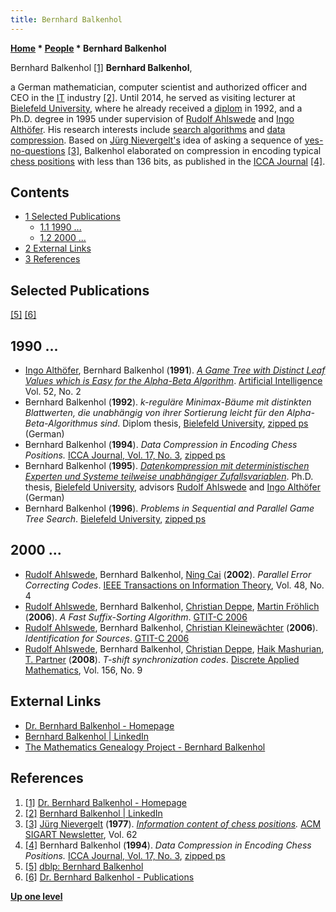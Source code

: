 ```yaml
---
title: Bernhard Balkenhol
---
```

**[Home](Home "Home") * [People](People "People") * Bernhard Balkenhol**

[](http://www.balkenhol.net/) Bernhard Balkenhol <a id="cite-note-1" href="#cite-ref-1">[1]</a>
**Bernhard Balkenhol**,

a German mathematician, computer scientist and authorized officer and CEO in the [IT](https://en.wikipedia.org/wiki/Information_technology) industry <a id="cite-note-2" href="#cite-ref-2">[2]</a>. Until 2014, he served as visiting lecturer at [Bielefeld University](https://en.wikipedia.org/wiki/Bielefeld_University), where he already received a [diplom](https://en.wikipedia.org/wiki/Diplom) in 1992, and a Ph.D. degree in 1995 under supervision of [Rudolf Ahlswede](Mathematician#Ahlswede "Mathematician") and [Ingo Althöfer](Ingo_Alth%C3%B6fer "Ingo Althöfer").
His research interests include [search algorithms](Search "Search") and [data compression](https://en.wikipedia.org/wiki/Data_compression). Based on [Jürg Nievergelt's](J%C3%BCrg_Nievergelt "Jürg Nievergelt") idea of asking a sequence of [yes-no-questions](https://en.wikipedia.org/wiki/Yes%E2%80%93no_question) <a id="cite-note-3" href="#cite-ref-3">[3]</a>, Balkenhol elaborated on compression in encoding typical [chess positions](Chess_Position "Chess Position") with less than 136 bits, as published in the [ICCA Journal](ICGA_Journal#17_3 "ICGA Journal") <a id="cite-note-4" href="#cite-ref-4">[4]</a>.

## Contents

- [1 Selected Publications](#selected-publications)
  - [1.1 1990 ...](#1990-...)
  - [1.2 2000 ...](#2000-...)
- [2 External Links](#external-links)
- [3 References](#references)

## Selected Publications

<a id="cite-note-5" href="#cite-ref-5">[5]</a> <a id="cite-note-6" href="#cite-ref-6">[6]</a>

## 1990 ...

- [Ingo Althöfer](Ingo_Alth%C3%B6fer "Ingo Althöfer"), Bernhard Balkenhol (**1991**). *[A Game Tree with Distinct Leaf Values which is Easy for the Alpha-Beta Algorithm](https://www.sciencedirect.com/science/article/abs/pii/000437029190042I#!)*. [Artificial Intelligence](https://en.wikipedia.org/wiki/Artificial_Intelligence_%28journal%29) Vol. 52, No. 2
- Bernhard Balkenhol (**1992**). *k-reguläre Minimax-Bäume mit distinkten Blattwerten, die unabhängig von ihrer Sortierung leicht für den Alpha-Beta-Algorithmus sind*. Diplom thesis, [Bielefeld University](https://en.wikipedia.org/wiki/Bielefeld_University), [zipped ps](http://www.balkenhol.net/papers/diplom.ps.gz) (German)
- Bernhard Balkenhol (**1994**). *Data Compression in Encoding Chess Positions.* [ICCA Journal, Vol. 17, No. 3](ICGA_Journal#17_3 "ICGA Journal"), [zipped ps](http://www.balkenhol.net/papers/icca94.ps.gz)
- Bernhard Balkenhol (**1995**). *[Datenkompression mit deterministischen Experten und Systeme teilweise unabhängiger Zufallsvariablen](https://pub.uni-bielefeld.de/publication/2437381)*. Ph.D. thesis, [Bielefeld University](https://en.wikipedia.org/wiki/Bielefeld_University), advisors [Rudolf Ahlswede](Mathematician#Ahlswede "Mathematician") and [Ingo Althöfer](Ingo_Alth%C3%B6fer "Ingo Althöfer") (German)
- Bernhard Balkenhol (**1996**). *Problems in Sequential and Parallel Game Tree Search*. [Bielefeld University](https://en.wikipedia.org/wiki/Bielefeld_University), [zipped ps](http://www.mathematik.uni-bielefeld.de/sfb343/preprints/pre97001.ps.gz)

## 2000 ...

- [Rudolf Ahlswede](Mathematician#Ahlswede "Mathematician"), Bernhard Balkenhol, [Ning Cai](https://dblp.uni-trier.de/pers/hd/c/Cai:Ning.html) (**2002**). *Parallel Error Correcting Codes*. [IEEE Transactions on Information Theory](IEEE#TIT "IEEE"), Vol. 48, No. 4
- [Rudolf Ahlswede](Mathematician#Ahlswede "Mathematician"), Bernhard Balkenhol, [Christian Deppe](https://dblp.uni-trier.de/pers/hd/d/Deppe:Christian.html), [Martin Fröhlich](https://dblp.uni-trier.de/pers/hd/f/Fr=ouml=hlich:Martin.html) (**2006**). *A Fast Suffix-Sorting Algorithm*. [GTIT-C 2006](https://dblp.uni-trier.de/db/conf/gtitc/gtitc2006.html)
- [Rudolf Ahlswede](Mathematician#Ahlswede "Mathematician"), Bernhard Balkenhol, [Christian Kleinewächter](https://dblp.uni-trier.de/pers/hd/k/Kleinew=auml=chter:Christian) (**2006**). *Identification for Sources*. [GTIT-C 2006](https://dblp.uni-trier.de/db/conf/gtitc/gtitc2006.html)
- [Rudolf Ahlswede](Mathematician#Ahlswede "Mathematician"), Bernhard Balkenhol, [Christian Deppe](https://dblp.uni-trier.de/pers/hd/d/Deppe:Christian.html), [Haik Mashurian](https://dblp.uni-trier.de/pers/hd/m/Mashurian:Haik), [T. Partner](https://dblp.uni-trier.de/pers/hd/p/Partner:T=) (**2008**). *T-shift synchronization codes*. [Discrete Applied Mathematics](https://en.wikipedia.org/wiki/Discrete_Applied_Mathematics), Vol. 156, No. 9

## External Links

- [Dr. Bernhard Balkenhol - Homepage](http://www.balkenhol.net/)
- [Bernhard Balkenhol | LinkedIn](https://www.linkedin.com/in/bernhard-balkenhol-29a22ba/)
- [The Mathematics Genealogy Project - Bernhard Balkenhol](https://genealogy.math.ndsu.nodak.edu/id.php?id=57925)

## References

1. <a id="cite-ref-1" href="#cite-note-1">[1]</a> [Dr. Bernhard Balkenhol - Homepage](http://www.balkenhol.net/)
1. <a id="cite-ref-2" href="#cite-note-2">[2]</a> [Bernhard Balkenhol | LinkedIn](https://www.linkedin.com/in/bernhard-balkenhol-29a22ba/)
1. <a id="cite-ref-3" href="#cite-note-3">[3]</a> [Jürg Nievergelt](J%C3%BCrg_Nievergelt "Jürg Nievergelt") (**1977**). *[Information content of chess positions](Workshop_Chess_and_Mathematics#Information "Workshop Chess and Mathematics").* [ACM SIGART Newsletter](ACM#SIG "ACM"), Vol. 62
1. <a id="cite-ref-4" href="#cite-note-4">[4]</a> Bernhard Balkenhol (**1994**). *Data Compression in Encoding Chess Positions.* [ICCA Journal, Vol. 17, No. 3](ICGA_Journal#17_3 "ICGA Journal"), [zipped ps](http://www.balkenhol.net/papers/icca94.ps.gz)
1. <a id="cite-ref-5" href="#cite-note-5">[5]</a> [dblp: Bernhard Balkenhol](https://dblp.uni-trier.de/pers/hd/b/Balkenhol:Bernhard.html)
1. <a id="cite-ref-6" href="#cite-note-6">[6]</a> [Dr. Bernhard Balkenhol - Publications](http://www.balkenhol.net/balkenhol.html)

**[Up one level](People "People")**

